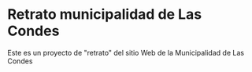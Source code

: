 # Retrato municipalidad de Las Condes
Este es un proyecto de "retrato" del sitio Web de la Municipalidad de Las Condes